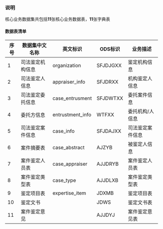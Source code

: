 ### 说明
核心业务数据集共包括**11**张核心业务数据表，**11**张字典表
#### 数据表清单
| 序号 | 数据集中文名称   | 英文标识         | ODS标识  | 业务描述         |
| ---- | ---------------- | ---------------- | -------- | ---------------- |
| 1    | 司法鉴定机构信息 | organization     | SFJDJGXX | 鉴定机构信息     |
| 2    | 司法鉴定人信息   | appraiser_info   | SFJDRXX  | 机构鉴定人信息   |
| 3    | 司法鉴定委托信息 | case_entrusment  | SFJDWTXX | 委托案件信息     |
| 4    | 委托方信息       | entrustment_info | WTFXX    | 委托机构/人信息  |
| 5    | 司法鉴定案件信息 | case_info        | SFJDAJXX | 司法鉴定案件信息 |
| 6    | 案件摘要表       | case_abstract    | AJZYB    | 被鉴定人信息     |
| 7    | 案件鉴定人员表   | case_appraiser   | AJJDRYB  | 案件鉴定人员表   |
| 8    | 案件鉴定类型表   | case_type        | AJJDLXB  | 案件鉴定类型表   |
| 9    | 鉴定项目表       | expertise_item   | JDXMB    | 鉴定项目表       |
| 10   | 鉴定文书         |                  | JDWS     | 鉴定文书表       |
| 11   | 案件鉴定意见     |                  | AJJDYJ   | 案件鉴定意见表   |